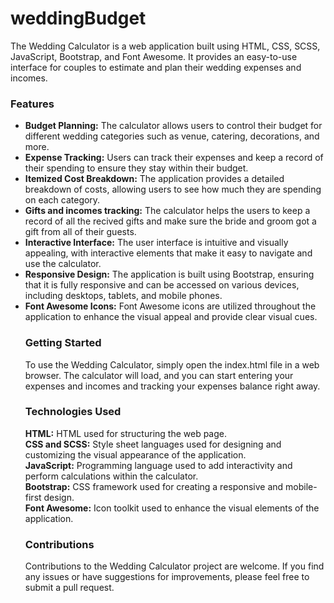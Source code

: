 # weddingBudget

<p>The Wedding Calculator is a web application built using HTML, CSS, SCSS, JavaScript, Bootstrap, and Font Awesome.
  It provides an easy-to-use interface for couples to estimate and plan their wedding expenses and incomes.</p>

<h3>Features</h3>
<ul>
<li><b>Budget Planning:</b> The calculator allows users to control their budget for different wedding categories such as venue, catering, decorations, and more.</li>
<li><b>Expense Tracking:</b> Users can track their expenses and keep a record of their spending to ensure they stay within their budget.</li>
  <li><b>Itemized Cost Breakdown:</b> The application provides a detailed breakdown of costs, allowing users to see how much they are spending on each category.</li>
<li><b>Gifts and incomes tracking:</b> The calculator helps the users to keep a record of all the recived gifts and make sure the bride and groom got a gift from all of their guests.</li>
<li><b>Interactive Interface:</b> The user interface is intuitive and visually appealing, with interactive elements that make it easy to navigate and use the calculator.</li>
<li><b>Responsive Design:</b> The application is built using Bootstrap, ensuring that it is fully responsive and can be accessed on various devices, including desktops, tablets, and mobile phones.</li>
<li><b>Font Awesome Icons:</b> Font Awesome icons are utilized throughout the application to enhance the visual appeal and provide clear visual cues.</li>

  <h3> Getting Started</h3>
To use the Wedding Calculator, simply open the index.html file in a web browser. The calculator will load, and you can start entering your expenses and incomes and tracking your expenses balance right away.

  <h3>Technologies Used</h3>
<b>HTML:</b> HTML used for structuring the web page.<br>
<b>CSS and SCSS:</b> Style sheet languages used for designing and customizing the visual appearance of the application.<br>
  <b>JavaScript:</b> Programming language used to add interactivity and perform calculations within the calculator.<br>
  <b>Bootstrap:</b> CSS framework used for creating a responsive and mobile-first design.<br>
  <b>Font Awesome:</b> Icon toolkit used to enhance the visual elements of the application.

  <h3>Contributions</h3>
Contributions to the Wedding Calculator project are welcome. If you find any issues or have suggestions for improvements, please feel free to submit a pull request.

